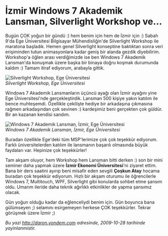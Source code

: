 # İzmir Windows 7 Akademik Lansman, Silverlight Workshop ve...
Bugün ÇOK yoğun bir gündü :) hem benim için hem de İzmir için :) Sabah
9'da Ege Üniversitesi Bilgisayar Mühendisliğin'de Silverlight Workshop
ile maratona başladık. Hemen genel Silverlight konseptine baktıktan
sonra veri erişiminden tutun animasyonlara kadar geniş bir alanda gezdik
diyebilirim. Workshop'a öğlen arası verdiğimizde ise ben Windows 7
Akademik Lansman'da konuşmak üzere başka bir binaya doğru koşmak
durumunda kaldım :) Tamam itiraf ediyorum, arabayla gittik.

![Silverlight Workshop, Ege
Üniversitesi](media/Izmir_Windows_7_Akademik_Lansman_Silverlight_Workshop_ve/27102009_2.jpg)\
*Silverlight Workshop, Ege Üniversitesi*

Windows 7 Akademik Lansmanların üçüncü ayağı olan İzmir ayağını yine Ege
Üniversitesi'nde gerçekleştirdik. Lansman 500 kişiye yakın katılım ile
bence muhteşemdi. Özellikle çekilişte hediye bir arkadaşına çıkmasına
rağmen arkadaşından çok sevinen :) kardeşimiz beni gerçekten çok güldür.
Bir an kazanan kendisi sandım.

![Windows 7 Akademik Lansman, İzmir, Ege
Üniversitesi](media/Izmir_Windows_7_Akademik_Lansman_Silverlight_Workshop_ve/27102009_1.jpg)\
*Windows 7 Akademik Lansman, İzmir, Ege Üniversitesi*

Buradan özellikle Ege'deki tüm MSP'lerimize çok çok teşekkür ediyorum.
Farklı üniversitelerden katılım ile lansmanın başarılı olmasında büyük
faydaları var. Hepinize çok teşekkürler!

Tam akşam oluyor, hem Workshop hem Lansman bitti derken :) son bir mini
seminer daha yapmak üzere **İzmir Ekonomi Üniversitesi**'ni ziyaret
ettim. Bana bir ders saatini ayırıp beni misafir eden sevgili **Çoşkun
Atay** hocama buradan çok teşekkür ediyorum. Hızlı bir akşam oturumu ile
öğrencilerle Windows 7, Multitouch, WPF, Silverlight gibi konularda
sohbet etme şansım oldu. Umarım ileride daha teknik ağırlıklı
etkinlikler de yapma şansımız olacak.

Gün yoğun olduğu kadar da eğlenceliydi benim için. Gün boyunca bana
gülümseyen ;) selamını esirgemeyen herkese ÇOK teşekkürler. Tekrar
görüşmek üzere İzmir ;)



*Bu yazi http://daron.yondem.com adresinde, 2009-10-28 tarihinde yayinlanmistir.*
